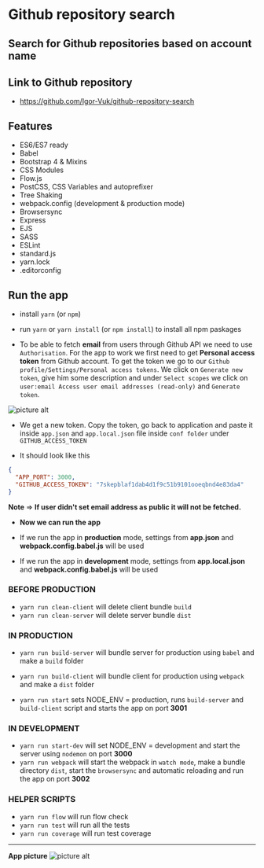 # Github repository search #

## Search for Github repositories based on account name ##

## Link to Github repository ##

* <https://github.com/Igor-Vuk/github-repository-search>

## Features ##

* ES6/ES7 ready
* Babel
* Bootstrap 4 & Mixins
* CSS Modules
* Flow.js
* PostCSS, CSS Variables and autoprefixer
* Tree Shaking
* webpack.config (development & production mode)
* Browsersync
* Express
* EJS
* SASS
* ESLint
* standard.js
* yarn.lock
* .editorconfig

## Run the app ##

* install `yarn` (or `npm`)
* run `yarn` or `yarn install` (or `npm install`) to install all npm paskages

* To be able to fetch **email** from users through Github API we need to use `Authorisation`. For the app to work we first need to get **Personal access token** from Github account. To get the token we go to our `Github profile/Settings/Personal access tokens`. We click on `Generate new token`, give him some description and under `Select scopes` we click on `user:email Access user email addresses (read-only)` and `Generate token`.

![picture alt](http://i.imgur.com/ry4os72.png "List")

* We get a new token. Copy the token, go back to application and paste it inside `app.json` and `app.local.json` file inside `conf folder` under `GITHUB_ACCESS_TOKEN`

* It should look like this

```json
{
  "APP_PORT": 3000,
  "GITHUB_ACCESS_TOKEN": "7skepblaf1dab4d1f9c51b9101ooeqbnd4e83da4"
}
```

**Note** => **If user didn't set email address as public it will not be fetched.**

* **Now we can run the app**

* If we run the app in **production** mode, settings from **app.json** and **webpack.config.babel.js** will be used
* If we run the app in **development** mode, settings from **app.local.json** and **webpack.config.babel.js** will be used

### BEFORE PRODUCTION ###

* `yarn run clean-client` will delete client bundle `build`
* `yarn run clean-server` will delete server bundle `dist`

### IN PRODUCTION ###

* `yarn run build-server`  will bundle server for production using `babel` and make a `build` folder
* `yarn run build-client` will bundle client for production using `webpack` and make a `dist` folder

* `yarn run start` sets NODE_ENV = production, runs `build-server` and `build-client` script and starts the app on port **3001**

### IN DEVELOPMENT ###

* `yarn run start-dev` will set NODE_ENV = development and start the server using `nodemon` on port **3000**
* `yarn run webpack` will start the webpack in `watch mode`, make a bundle directory `dist`, start the `browsersync` and automatic reloading and run the app on port **3002**

### HELPER SCRIPTS ###

* `yarn run flow` will run flow check
* `yarn run test` will run all the tests
* `yarn run coverage` will run test coverage

---

**App picture**
![picture alt](http://i.imgur.com/AaIHds1.png "List")

